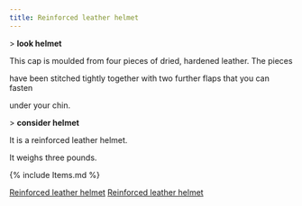 ```yaml
---
title: Reinforced leather helmet
---
```


\> **look helmet**

This cap is moulded from four pieces of dried, hardened leather. The
pieces

have been stitched tightly together with two further flaps that you can
fasten

under your chin.

\> **consider helmet**

It is a reinforced leather helmet.

It weighs three pounds.

{% include Items.md %}

[Reinforced leather helmet](Category:_Leather_equipment "wikilink")
[Reinforced leather helmet](Category:_Head_items "wikilink")